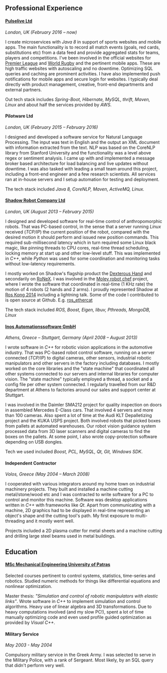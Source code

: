 ## Professional Experience

#### [Pulselive Ltd](http://pulselive.com/)
*London, UK (February 2016 – now)*

I create microservices with *Java 8* in support of sports websites and mobile apps. The main functionality is to
record all match events (goals, red cards, substitutions etc) from a data feed and provide aggregated stats for teams,
players and competitions. I've been involved in the official websites for [Premier League](https://www.premierleague.com)
and [World Rugby](http://www.worldrugby.org) and the pertinent mobile apps.
These are high traffic websites with autoscaling and no downtime. Optimizing SQL queries and caching are prominent activities.
I have also implemented push notifications for mobile apps and secure login for websites.
I typically deal directly with product management, creative, front-end departments and external partners.

Out tech stack includes *Spring-Boot, Hibernate, MySQL, thrift, Maven, Linux* and about
half the services provided by *AWS*.

#### Pilotware Ltd
*London, UK (February 2015 – February 2016)*

I designed and developed a software service for Natural Language Processing. The input was text in English and
the output an XML document with information extracted from the text. NLP was based on the CoreNLP library
from Stanford University and the functionality was a level above regex or sentiment analysis.
I came up with and implemented a message broker based architecture for load balancing and live updates without downtime.
I was also tasked with leading a small team around this project, including a front-end engineer and a few research scientists.
All services ran at in-house servers and I setup automation for testing and deployment.

The tech stack included *Java 8, CoreNLP, Maven, ActiveMQ, Linux.*

#### [Shadow Robot Company Ltd](https://www.shadowrobot.com)
*London, UK (August 2013 – February 2015)*

I designed and developed software for real-time control of anthropomorphic robots.
That was PC-based control, in the sense that a server running *Linux* received (*TCP/IP*) the current position of the robot,
compared with the desired motion it should perform and issued new position commands. This required
sub-millisecond latency which in turn required some Linux black magic, like pinning threads to CPU cores,
real-time thread scheduling, locking memory at start up and other low-level stuff.
This was implemented in *C++*, while *Python* was used for some coordination and monitoring tasks without low-latency requirements.

I mostly worked on Shadow's flagship product the [Dexterous Hand](https://www.shadowrobot.com/products/dexterous-hand)
and secondarily on [RoNeX](https://www.shadowrobot.com/ronex-available-for-pre-order/).
I was involved in the [Moley robot chef](https://www.bbc.co.uk/news/science-environment-32282131) project, where I wrote the software that
coordinated in real-time (1 KHz rate) the motion of 4 robots (2 hands and 2 arms). I proudly represented
Shadow at [Ros Kong 2014](https://events.osrfoundation.org/ros-kong-2014/) including a lightning talk.
Some of the code I contributed to is open source at Github. E.g. [ros_ethercat](https://github.com/shadow-robot/ros_ethercat)

The tech stack included *ROS, Boost, Eigen, libuv, Pthreads, MongoDB, Linux*

#### [Inos Automationssoftware GmbH](http://www.inos-automation.de/index.php/en/)
*Athens, Greece – Stuttgart, Germany (April 2008 – August 2013)*

I wrote software in *C++* for robotic vision applications in the automotive industry.
That was PC-based robot control software, running on a server connected (*TCP/IP*) to digital cameras,
other sensors, industrial robotic manipulators and other servers in the factory including databases.
I mostly worked on the core libraries and the "state machine" that coordinated all other
systems connected to our servers and internal libraries for computer vision. The "state machine"
typically employed a thread, a socket and a config file per other system connected.
I regularly travelled from our R&D department at Athens to factories around our sales and support center at Stuttgart.

I was involved in the Daimler SMA212 project for quality inspection on doors in assembled
Mercedes E-Class cars. That involved 4 servers and more than 100 cameras. Also spent a lot of time
at the Audi KLT Depalletizing project and the KUKA USPS project. Both involved robots that picked boxes from pallets
at automated warehouses. Our robot vision guidance system processed data from 3D laser scanners and
digital cameras to find the boxes on the pallets. At some point, I also wrote copy-protection software
depending on USB dongles.

Tech we used included *Boost, PCL, MySQL, Qt, Git, Windows SDK*.

#### Independent Contractor
*Volos, Greece (May 2004 – March 2008)*

I cooperated with various integrators around my home town on industrial machinery projects.
They built and installed a machine cutting metal/stone/wood etc and I was contracted to write
software for a PC to control and monitor this machine. Software was desktop applications
written in *C++* with frameworks like *Qt*. Apart from communicating with a machine, 2D graphics
had to be displayed in real-time representing an object's shape and the cutting tool's path.
My first exposure to multi-threading and it mostly went well.

Projects included a 2D plasma cutter for metal sheets and a machine cutting and drilling large steel beams
used in metal buildings.

## Education
#### [MSc Mechanical Engineering University of Patras](http://www.mead.upatras.gr/lang_en/)

Selected courses pertinent to control systems, statistics, time-series and robotics.
Studied numeric methods for things like differential equations and nonlinear optimization.

Master thesis: *"Simulation and control of robotic manipulators with elastic links"*. Wrote software
in *C++* to implement simulation and control algorithms. Heavy use of linear algebra and 3D transformations.
Due to heavy computations involved (and my slow PC!), spent a lot of time manually optimizing code and
even used profile guided optimization as provided by *Visual C++*.

#### Military Service
*May 2003 - May 2004*

Compulsory military service in the Greek Army. I was selected to serve in the Military Police, with a rank
of Sergeant. Most likely, by an SQL query that didn't perform very well.

